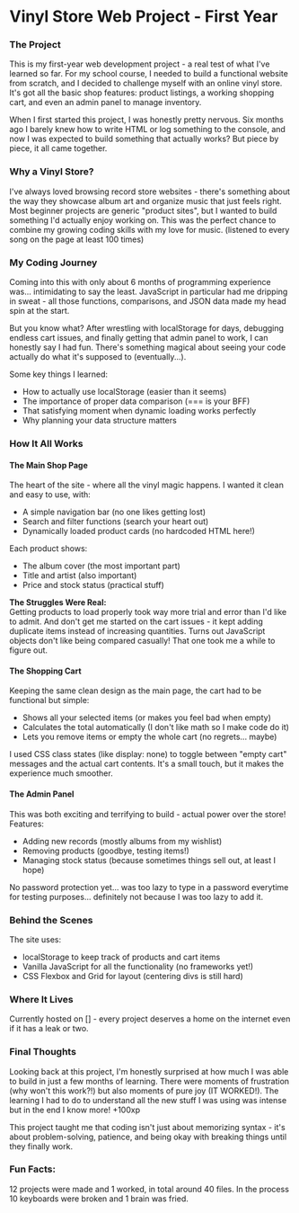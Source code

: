 # Vinyl Store Web Project - First Year  

### **The Project**  
This is my first-year web development project - a real test of what I've learned so far. For my school course, I needed to build a functional website from scratch, and I decided to challenge myself with an online vinyl store. It's got all the basic shop features: product listings, a working shopping cart, and even an admin panel to manage inventory.  

When I first started this project, I was honestly pretty nervous. Six months ago I barely knew how to write HTML or log something to the console, and now I was expected to build something that actually works? But piece by piece, it all came together.  

### **Why a Vinyl Store?**  
I've always loved browsing record store websites - there's something about the way they showcase album art and organize music that just feels right. Most beginner projects are generic "product sites", but I wanted to build something I'd actually enjoy working on. This was the perfect chance to combine my growing coding skills with my love for music. 
(listened to every song on the page at least 100 times) 

### **My Coding Journey**  
Coming into this with only about 6 months of programming experience was... intimidating to say the least. JavaScript in particular had me dripping in sweat - all those functions, comparisons, and JSON data made my head spin at the start.  

But you know what? After wrestling with localStorage for days, debugging endless cart issues, and finally getting that admin panel to work, I can honestly say I had fun. There's something magical about seeing your code actually do what it's supposed to (eventually...).  

Some key things I learned:  
- How to actually use localStorage (easier than it seems)  
- The importance of proper data comparison (=== is your BFF)  
- That satisfying moment when dynamic loading works perfectly  
- Why planning your data structure matters

### **How It All Works**  

#### **The Main Shop Page**  
The heart of the site - where all the vinyl magic happens. I wanted it clean and easy to use, with:  
- A simple navigation bar (no one likes getting lost)  
- Search and filter functions (search your heart out)  
- Dynamically loaded product cards (no hardcoded HTML here!)  

Each product shows:  
- The album cover (the most important part)  
- Title and artist (also important)  
- Price and stock status (practical stuff)  

**The Struggles Were Real:**  
Getting products to load properly took way more trial and error than I'd like to admit. And don't get me started on the cart issues -  it kept adding duplicate items instead of increasing quantities. Turns out JavaScript objects don't like being compared casually! 
That one took me a while to figure out.

#### **The Shopping Cart**  
Keeping the same clean design as the main page, the cart had to be functional but simple:  
- Shows all your selected items (or makes you feel bad when empty)  
- Calculates the total automatically (I don't like math so I make code do it)  
- Lets you remove items or empty the whole cart (no regrets... maybe)  

I used CSS class states (like display: none) to toggle between "empty cart" messages and the actual cart contents. It's a small touch, but it makes the experience much smoother.

#### **The Admin Panel**  
This was both exciting and terrifying to build - actual power over the store!  
Features:  
- Adding new records (mostly albums from my wishlist) 
- Removing products (goodbye, testing items!)
- Managing stock status (because sometimes things sell out, at least I hope)

No password protection yet... was too lazy to type in a password everytime for testing purposes... definitely not because I was too lazy to add it.

### **Behind the Scenes**  
The site uses:  
- localStorage to keep track of products and cart items  
- Vanilla JavaScript for all the functionality (no frameworks yet!)  
- CSS Flexbox and Grid for layout (centering divs is still hard)  

### **Where It Lives**  
Currently hosted on [] - every project deserves a home on the internet even if it has a leak or two.

### **Final Thoughts**  
Looking back at this project, I'm honestly surprised at how much I was able to build in just a few months of learning. There were moments of frustration (why won't this work?!) but also moments of pure joy (IT WORKED!).
The learning I had to do to understand all the new stuff I was using was intense but in the end I know more! +100xp

This project taught me that coding isn't just about memorizing syntax - it's about problem-solving, patience, and being okay with breaking things until they finally work.

### Fun Facts:
12 projects were made and 1 worked, in total around 40 files.
In the process 10 keyboards were broken and 1 brain was fried.
